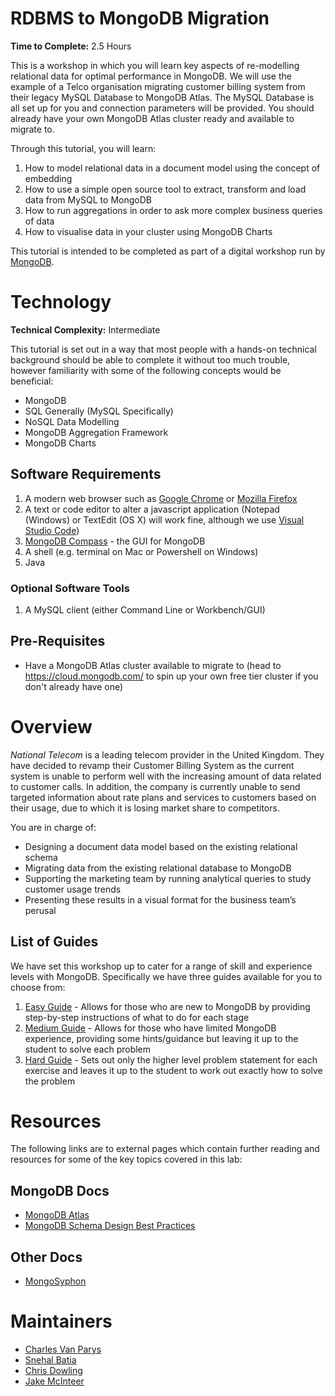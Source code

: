 # RDBMS to MongoDB Migration
**Time to Complete:** 2.5 Hours

This is a workshop in which you will learn key aspects of re-modelling relational data for optimal performance in MongoDB. We will use the example of a Telco organisation migrating customer billing system from their legacy MySQL Database to MongoDB Atlas. The MySQL Database is all set up for you and connection parameters will be provided. You should already have your own MongoDB Atlas cluster ready and available to migrate to. 

Through this tutorial, you will learn:
1. How to model relational data in a document model using the concept of embedding
2. How to use a simple open source tool to extract, transform and load data from MySQL to MongoDB
3. How to run aggregations in order to ask more complex business queries of data
4. How to visualise data in your cluster using MongoDB Charts

This tutorial is intended to be completed as part of a digital workshop run by [MongoDB](https://www.mongodb.com).

# Technology
**Technical Complexity:** Intermediate

This tutorial is set out in a way that most people with a hands-on technical background should be able to complete it without too much trouble, however familiarity with some of the following concepts would be beneficial:

* MongoDB
* SQL Generally (MySQL Specifically)
* NoSQL Data Modelling
* MongoDB Aggregation Framework
* MongoDB Charts

## Software Requirements
1. A modern web browser such as [Google Chrome](https://chrome.google.com) or [Mozilla Firefox](https://www.mozilla.org/en-GB/firefox/)
2. A text or code editor to alter a javascript application (Notepad (Windows) or TextEdit (OS X) will work fine, although we use [Visual Studio Code](https://code.visualstudio.com/download))
3. [MongoDB Compass](https://www.mongodb.com/products/compass) - the GUI for MongoDB
4. A shell (e.g. terminal on Mac or Powershell on Windows)
5. Java

### Optional Software Tools
1. A MySQL client (either Command Line or Workbench/GUI)

## Pre-Requisites
* Have a MongoDB Atlas cluster available to migrate to (head to https://cloud.mongodb.com/ to spin up your own free tier cluster if you don't already have one)

# Overview
*National Telecom* is a leading telecom provider in the United Kingdom. They have decided to revamp their Customer Billing System as the current system is unable to perform well with the increasing amount of data related to customer calls. In addition, the company is currently unable to send targeted information about rate plans and services to customers based on their usage, due to which it is losing market share to competitors.  

You are in charge of: 
* Designing a document data model based on the existing relational schema
* Migrating data from the existing relational database to MongoDB
* Supporting the marketing team by running analytical queries to study customer usage trends 
* Presenting these results in a visual format for the business team’s perusal  


## List of Guides
We have set this workshop up to cater for a range of skill and experience levels with MongoDB. Specifically we have three guides available for you to choose from:

1. [Easy Guide](guides/easy) - Allows for those who are new to MongoDB by providing step-by-step instructions of what to do for each stage
2. [Medium Guide](guides/medium) - Allows for those who have limited MongoDB experience, providing some hints/guidance but leaving it up to the student to solve each problem
3. [Hard Guide](guides/hard) - Sets out only the higher level problem statement for each exercise and leaves it up to the student to work out exactly how to solve the problem

# Resources
The following links are to external pages which contain further reading and resources for some of the key topics covered in this lab:

## MongoDB Docs
* [MongoDB Atlas](https://docs.atlas.mongodb.com/)
* [MongoDB Schema Design Best Practices](https://developer.mongodb.com/article/mongodb-schema-design-best-practices/)

## Other Docs
* [MongoSyphon](https://github.com/johnlpage/MongoSyphon)

# Maintainers
* [Charles Van Parys](https://github.com/cvpmdb/)
* [Snehal Batia](https://github.com/snehal08/)
* [Chris Dowling](https://github.com/chrismarydowling/)
* [Jake McInteer](https://github.com/mcinteerj/)